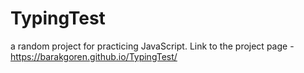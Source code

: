 # TypingTest

a random project for practicing JavaScript.
Link to the project page - https://barakgoren.github.io/TypingTest/

